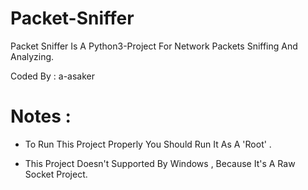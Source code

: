 # Packet-Sniffer
 Packet Sniffer Is A Python3-Project For Network Packets Sniffing And Analyzing.
 
 Coded By : a-asaker

# Notes : 
  - To Run This Project Properly You Should Run It As A 'Root' .
  
  - This Project Doesn't Supported By Windows , Because It's A Raw Socket Project.
